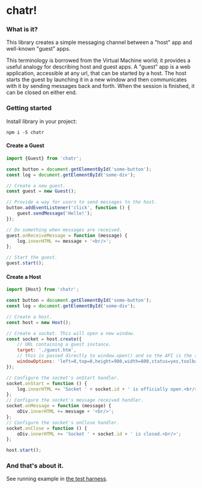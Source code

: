 chatr!
=======

### What is it?
This library creates a simple messaging channel between a "host" app and well-known "guest" apps.

This terminology is borrowed from the Virtual Machine world; it provides a useful analogy for describing host and guest
apps. A "guest" app is a web application, accessible at any url, that can be started by a host. The host starts the
guest by launching it in a new window and then communicates with it by sending messages back and forth. When the session
is finished, it can be closed on either end.

### Getting started
Install library in your project:
```
npm i -S chatr
```

#### Create a Guest
```javascript
import {Guest} from 'chatr';

const button = document.getElementById('some-button');
const log = document.getElementById('some-div');

// Create a new guest.
const guest = new Guest();

// Provide a way for users to send messages to the host.
button.addEventListener('click', function () {
    guest.sendMessage('Hello!');
});

// Do something when messages are received.
guest.onReceiveMessage = function (message) {
    log.innerHTML += message + '<br/>';
};

// Start the guest.
guest.start();

```

#### Create a Host
```javascript
import {Host} from 'chatr';

const button = document.getElementById('some-button');
const log = document.getElementById('some-div');

// Create a host.
const host = new Host();

// Create a socket. This will open a new window.
const socket = host.create({
    // URL containing a guest instance.
    target: './guest.htm',
    // this is passed directly to window.open() and so the API is the same.
    windowOptions: 'left=0,top=0,height=900,width=800,status=yes,toolbar=no,menubar=no,location=yes'
});

// Configure the socket's onStart handler.
socket.onStart = function () {
    log.innerHTML += 'Socket ' + socket.id + ' is officially open.<br/>';
};
// Configure the socket's message received handler.
socket.onMessage = function (message) {
    oDiv.innerHTML += message + '<br/>';
};
// Configure the socket's onClose handler.
socket.onClose = function () {
    oDiv.innerHTML += 'Socket ' + socket.id + ' is closed.<br/>';
};

host.start();

```

### And that's about it.
See running example in [the test harness](./test-harness/host.htm).
